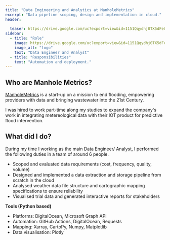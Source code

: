 ```yaml
---
title: "Data Engineering and Analytics at ManholeMetrics"
excerpt: "Data pipeline scoping, design and implementation in cloud."
header:
  
  teaser: https://drive.google.com/uc?export=view&id=1151Qqydhj0TX5dFeU1bwTw0gyRHifRLf
sidebar:
  - title: "Role"
    image: https://drive.google.com/uc?export=view&id=1151Qqydhj0TX5dFeU1bwTw0gyRHifRLf
    image_alt: "logo"
    text: "Data Engineer and Analyst"
  - title: "Responsibilities"
    text: "Automation and deployment."
---
```

## Who are Manhole Metrics?
[ManholeMetrics](https://www.manholemetrics.com/) is a start-up on a mission to end flooding, empowering providers with data and bringing wastewater into the 21st Century. 

I was hired to work part-time along my studies to expand the company's work in integrating metereological data with their IOT product for predictive flood intervention.

## What did I do?
During my time I working as the main Data Engineer/ Analyst, I performed the following duties in a team of around 6 people.

- Scoped and evaluated data requirements (cost, frequency, quality, volume)
- Designed and implemented a data extraction and storage pipeline from scratch in the cloud
- Analysed weather data file structure and cartographic mapping specifications to ensure reliability
- Visualised trial data and generated interactive reports for stakeholders

**Tools (Python based)**
- Platforms:  DigitalOcean, Microsoft Graph API
- Automation: GitHub Actions, DigitalOcean, Requests
- Mapping: Xarray, CartoPy, Numpy, Matplotlib
- Data visualisation: Plotly

